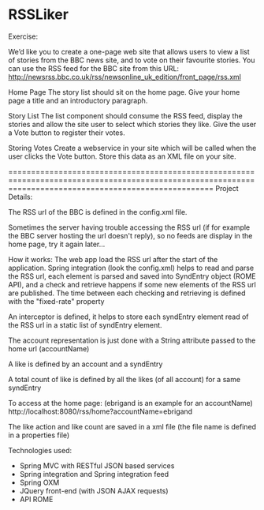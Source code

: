RSSLiker
=========================================================================================================================================================
Exercise:

We’d like you to create a one-page web site that allows users to view a list of stories from the BBC news site, and to vote on their favourite stories.
You can use the RSS feed for the BBC site from this URL: http://newsrss.bbc.co.uk/rss/newsonline_uk_edition/front_page/rss.xml

Home Page
The story list should sit on the home page. Give your home page a title and an introductory paragraph.

Story List
The list component should consume the RSS feed, display the stories and allow the site user to select which stories they like. Give the user a Vote button to register their votes.

Storing Votes
Create a webservice in your site which will be called when the user clicks the Vote button. 
Store this data as an XML file on your site.

=========================================================================================================================================================
Project Details:

The RSS url of the BBC is defined in the config.xml file.

Sometimes the server having trouble accessing the RSS url (if for example the BBC server hosting the url doesn't reply),
 so no feeds are display in the home page, try it again later...

How it works:
The web app load the RSS url after the start of the application. Spring integration (look the config.xml) helps to read and parse the RSS url, 
each element is parsed and saved into SyndEntry object (ROME API), and a check and retrieve happens if some new elements of the RSS url are published. 
The time between each checking and retrieving is defined with the "fixed-rate" property

An interceptor is defined, it helps to store each syndEntry element read of the RSS url in a static list of syndEntry element. 

The account representation is just done with a String attribute passed to the home url (accountName)

A like is defined by an account and a syndEntry

A total count of like is defined by all the likes (of all account) for a same syndEntry

To access at the home page: (ebrigand is an example for an accountName)
http://localhost:8080/rss/home?accountName=ebrigand

The like action and like count are saved in a xml file (the file name is defined in a properties file)

Technologies used:
- Spring MVC with RESTful JSON based services
- Spring integration and Spring integration feed
- Spring OXM
- JQuery front-end (with JSON AJAX requests)
- API ROME